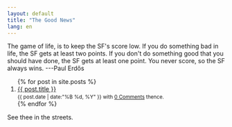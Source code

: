 ```yaml
---
layout: default
title: "The Good News"
lang: en
---
```


The game of life, is to keep the SF's score low. If you do something bad in
life, the SF gets at least two points. If you don't do something good that you
should have done, the SF gets at least one point. You never score, so the SF
always wins. ---Paul Erdős

<ol>
    {% for post in site.posts %}
      <li>
        <a href="{{ post.url }}">{{ post.title }}</a><br>
        <small>
          <span>{{ post.date | date:"%B %d, %Y" }}</span>
          with <a class="comlink" href="{{ post.url }}#disqus_thread">0
          Comments</a> thence.
        </small>
      </li>
    {% endfor %}
  </ol>
  <p>
    See thee in the streets.
</article>
